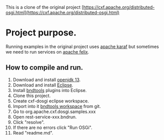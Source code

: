 This is a clone of the original project [https://cxf.apache.org/distributed-osgi.html](https://cxf.apache.org/distributed-osgi.html)
# Project purpose.
Running examples in the original project uses [apache karaf](https://karaf.apache.org/) but sometimes we need to run services on [apache felix](https://felix.apache.org/).
## How to compile and run.
1. Download and install [openjdk 13](https://jdk.java.net/13/).
2. Download and install [Eclipse](https://www.eclipse.org/downloads/).
3. Install [bndtools](https://bndtools.org/installation.html) plugins into Eclipse.
4. Clone this project.
5. Create cxf-dosgi eclipse workspace.
6. Import into it [bndtools workspace](https://bndtools.org/concepts.html) from git.
7. Go to org.apache.cxf.dosgi.samples.xxx
8. Open rest-service-xxx.bndrun.
9. Click "resolve".
10. If there are no errors click "Run OSGi".
11. Read "readme.md".
